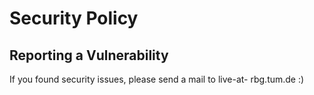 # Security Policy

## Reporting a Vulnerability

If you found security issues, please send a mail to live-at- rbg.tum.de :)
